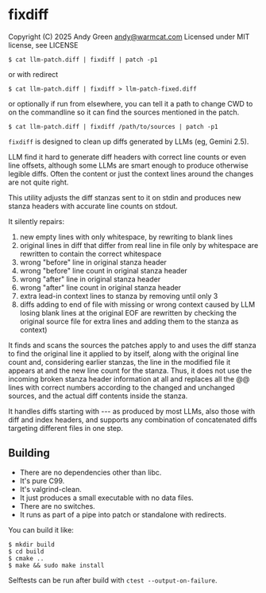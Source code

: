 # fixdiff

Copyright (C) 2025 Andy Green <andy@warmcat.com>
Licensed under MIT license, see LICENSE

```
$ cat llm-patch.diff | fixdiff | patch -p1
```

or with redirect

```
$ cat llm-patch.diff | fixdiff > llm-patch-fixed.diff
```

or optionally if run from elsewhere, you can tell it a path to change CWD to
on the commandline so it can find the sources mentioned in the patch.

```
$ cat llm-patch.diff | fixdiff /path/to/sources | patch -p1
```

`fixdiff` is designed to clean up diffs generated by LLMs (eg, Gemini 2.5).

LLM find it hard to generate diff headers with correct line counts or even
line offsets, although some LLMs are smart enough to produce otherwise
legible diffs.  Often the content or just the context lines around the
changes are not quite right.

This utility adjusts the diff stanzas sent to it on stdin and produces new stanza
headers with accurate line counts on stdout.

It silently repairs:

 1. new empty lines with only whitespace, by rewriting to blank lines
 2. original lines in diff that differ from real line in file only by
    whitespace are rewritten to contain the correct whitespace
 3. wrong "before" line in original stanza header
 4. wrong "before" line count in original stanza header
 5. wrong "after" line in original stanza header
 6. wrong "after" line count in original stanza header
 7. extra lead-in context lines to stanza by removing until only 3
 8. diffs adding to end of file with missing or wrong context caused by
    LLM losing blank lines at the original EOF are rewritten by checking
    the original source file for extra lines and adding them to the stanza as context)

It finds and scans the sources the patches apply to and uses the diff stanza to
find the original line it applied to by itself, along with the original line
count and, considering earlier stanzas, the line in the modified file it appears
at and the new line count for the stanza.  Thus, it does not use the incoming
broken stanza header information at all and replaces all the @@ lines with
correct numbers according to the changed and unchanged sources, and the actual
diff contents inside the stanza.

It handles diffs starting with --- as produced by most LLMs, also those with
diff and index headers, and supports any combination of concatenated diffs
targeting different files in one step.

## Building

 - There are no dependencies other than libc.
 - It's pure C99.
 - It's valgrind-clean.
 - It just produces a small executable with no data files.
 - There are no switches.
 - It runs as part of a pipe into patch or standalone with redirects.

You can build it like:

```
$ mkdir build
$ cd build
$ cmake ..
$ make && sudo make install
```

Selftests can be run after build with `ctest --output-on-failure`.

